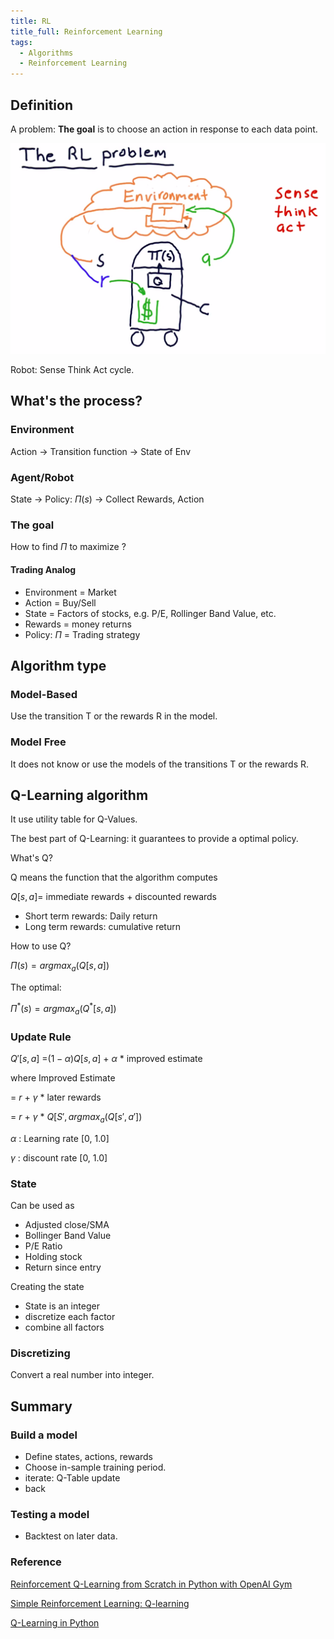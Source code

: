 ```yaml
---
title: RL
title_full: Reinforcement Learning
tags:
  - Algorithms
  - Reinforcement Learning
---
```


## Definition

A problem:
**The goal** is to choose an action in response to each data point.

![RL Robot](../../../../images/RL-Robot.png)

Robot: Sense Think Act cycle.

## What's the process?

### Environment

Action -> Transition function -> State of Env

### Agent/Robot

State -> Policy: $\Pi(s)$ -> Collect Rewards, Action

### The goal

How to find $\Pi$ to maximize ?

#### Trading Analog

* Environment = Market
* Action = Buy/Sell
* State = Factors of stocks, e.g. P/E, Rollinger Band Value, etc.
* Rewards = money returns
* Policy: $\Pi$ = Trading strategy
  

## Algorithm type

### Model-Based

Use the transition T or the rewards R in the model.

### Model Free

It does not know or use the models of the transitions T or the rewards R.

## Q-Learning algorithm

It use utility table for Q-Values.

The best part of Q-Learning: it guarantees to provide a optimal policy.

What's Q? 

Q means the function that the algorithm computes

$Q[s,a]=$ immediate rewards + discounted rewards

* Short term rewards: Daily return
* Long term rewards: cumulative return

How to use Q?

$\Pi(s)=argmax_a(Q[s,a])$ 

The optimal:

$\Pi^*(s)=argmax_a(Q^*[s,a])$ 

### Update Rule

$Q'[s,a]$ =$(1-\alpha)Q[s,a]$ + $\alpha$ * improved estimate

where Improved Estimate 

= $r$ + $\gamma$ * later rewards 

= $r$ + $\gamma$ * $Q[S',argmax_a(Q[s',a'])$

$\alpha$ : Learning rate [0, 1.0]

$\gamma$ : discount rate [0, 1.0]


<!-- $Q_i^1 *\gamma$ -->

### State

Can be used as
* Adjusted close/SMA
* Bollinger Band Value
* P/E Ratio
* Holding stock
* Return since entry

Creating the state

* State is an integer
* discretize each factor
* combine all factors

### Discretizing

Convert a real number into integer.

## Summary

### Build a model

* Define states, actions, rewards
* Choose in-sample training period.
* iterate: Q-Table update
* back

### Testing a model

* Backtest on later data.

### Reference

[Reinforcement Q-Learning from Scratch in Python with OpenAI Gym](https://www.learndatasci.com/tutorials/reinforcement-q-learning-scratch-python-openai-gym/)

[Simple Reinforcement Learning: Q-learning](https://towardsdatascience.com/simple-reinforcement-learning-q-learning-fcddc4b6fe56)

[Q-Learning in Python](https://www.geeksforgeeks.org/q-learning-in-python/)